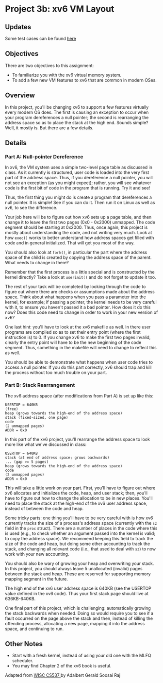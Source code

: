 

# Project 3b: xv6 VM Layout


## Updates

Some test cases can be found [here](../tests/project3btest.tar.gz)


## Objectives
There are two objectives to this assignment:

- To familiarize you with the xv6 virtual memory system.
- To add a few new VM features to xv6 that are common in modern OSes.

## Overview
In this project, you'll be changing xv6 to support a few features virtually every modern OS does. The first is causing an exception to occur when your program dereferences a null pointer; the second is rearranging the address space so as to place the stack at the high end. Sounds simple? Well, it mostly is. But there are a few details.

## Details

### Part A: Null-pointer Dereference

In xv6, the VM system uses a simple two-level page table as discussed in class. As it currently is structured, user code is loaded into the very first part of the address space. Thus, if you dereference a null pointer, you will not see an exception (as you might expect); rather, you will see whatever code is the first bit of code in the program that is running. Try it and see!

Thus, the first thing you might do is create a program that dereferences a null pointer. It is simple! See if you can do it. Then run it on Linux as well as xv6, to see the difference.

Your job here will be to figure out how xv6 sets up a page table, and then change it to leave the first two pages (0x0 - 0x2000) unmapped. The code segment should be starting at 0x2000. Thus, once again, this project is mostly about understanding the code, and not writing very much. Look at how `exec()` works to better understand how address spaces get filled with code and in general initialized. That will get you most of the way.

You should also look at `fork()`, in particular the part where the address space of the child is created by copying the address space of the parent. What needs to change in there?

Remember that the first process is a little special and is constructed by the kernel directly? 
Take a look at `userinit()` and do not forget to update it too.

The rest of your task will be completed by looking through the code to figure out where there are checks or assumptions made about the address space. Think about what happens when you pass a parameter into the kernel, for example; if passing a pointer, the kernel needs to be very careful with it, to ensure you haven't passed it a bad pointer. How does it do this now? Does this code need to change in order to work in your new version of xv6?

One last hint: you'll have to look at the xv6 makefile as well. In there user programs are compiled so as to set their entry point (where the first instruction is) to 0. If you change xv6 to make the first two pages invalid, clearly the entry point will have to be the new beginning of the code segment. Thus, something in the makefile will need to change to reflect this as well.

You should be able to demonstrate what happens when user code tries to access a null pointer. If you do this part correctly, xv6 should trap and kill the process without too much trouble on your part.

### Part B: Stack Rearrangement

The xv6 address space (after modifications from Part A) is set up like this:

```
USERTOP = 640KB
(free)
heap (grows towards the high-end of the address space)
stack (fixed-sized, one page)
code
(2 unmapped pages)
ADDR = 0x0
```

In this part of the xv6 project, you'll rearrange the address space to look more like what we've discussed in class:

```
USERTOP = 640KB
stack (at end of address space; grows backwards)
... (gap >= 5 pages)
heap (grows towards the high-end of the address space)
code
(2 unmapped pages)
ADDR = 0x0
```

This will take a little work on your part. First, you'll have to figure out where xv6 allocates and initializes the code, heap, and user stack; then, you'll have to figure out how to change the allocation to be in new places. You'll need to place the stack at the high-end of the xv6 user address space, instead of between the code and heap.

Some tricky parts: one thing you'll have to be very careful with is how xv6 currently tracks the size of a process's address space (currently with the `sz` field in the `proc` struct). There are a number of places in the code where this is used (e.g., to check whether an argument passed into the kernel is valid; to copy the address space). We recommend keeping this field to track the size of the code and heap, but doing some other accounting to track the stack, and changing all relevant code (i.e., that used to deal with `sz`) to now work with your new accounting.

You should also be wary of growing your heap and overwriting your stack. In this project, you should always leave 5 unallocated (invalid) pages between the stack and heap. These are reserved for supporting memory mapping segment in the future.

The high end of the xv6 user address space is 640KB (see the USERTOP value defined in the xv6 code). Thus your first stack page should live at 636KB-640KB.

One final part of this project, which is challenging: automatically growing the stack backwards when needed. Doing so would require you to see if a fault occurred on the page above the stack and then, instead of killing the offending process, allocating a new page, mapping it into the address space, and continuing to run.


## Other Notes

- Start with a fresh kernel, instead of using your old one with the MLFQ scheduler.
- You may find Chapter 2 of the xv6 book is useful.


<div id="footer">
  Adapted from <a href="http://pages.cs.wisc.edu/~gerald/cs537/Fall17/projects/p3b.html"> WISC CS537 </a> by Adalbert Gerald Soosai Raj
</div>

